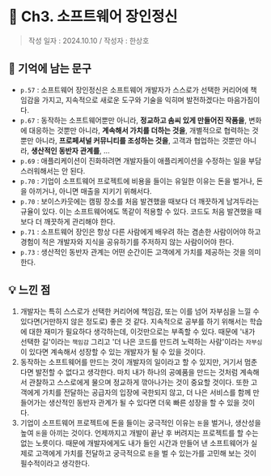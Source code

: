 # 🔖 Ch3. 소프트웨어 장인정신

> 작성 일자 : 2024.10.10 / 작성자 : 한상호

## 💫 기억에 남는 문구
- `p.57` : 소프트웨어 장인정신은 소프트웨어 개발자가 스스로가 선택한 커리어에 책임감을 가지고, 지속적으로 새로운 도구와 기술을 익히며 발전하겠다는 마음가짐이다.
- `p.67` : 동작하는 소프트웨어뿐만 아니라, **정교하고 솜씨 있게 만들어진 작품을**, 변화에 대응하는 것뿐만 아니라, **계속해서 가치를 더하는 것을**, 개별적으로 협력하는 것뿐만 아니라, **프로페셔널 커뮤니티를 조성하는 것을**, 고객과 협업하는 것뿐만 아니라, **생산적인 동반자 관계를**, ...  
- `p.69` : 애플리케이션이 진화하려면 개발자들이 애플리케이션을 수정하는 일을 부담스러워해서는 안 된다.
- `p.70` : 기업이 소프트웨어 프로젝트에 비용을 들이는 유일한 이유는 돈을 벌거나, 돈을 아끼거나, 아니면 매출을 지키기 위해서다.
- `p.70` : 보이스카웃에는 캠핑 장소를 처음 발견했을 때보다 더 깨끗하게 남겨두라는 규율이 있다. 이는 소프트웨어에도 똑같이 적용할 수 있다. 코드도 처음 발견했을 때보다 더 깨끗하게 관리해야 한다.
- `p.71` : 소프트웨어 장인은 항상 다른 사람에게 배우려 하는 겸손한 사람이어야 하고 경험이 적은 개발자와 지식을 공유하기를 주저하지 않는 사람이어야 한다.
- `p.73` : 생산적인 동반자 관계는 어떤 순간이든 고객에게 가치를 제공하는 것을 의미한다.

## 💡 느낀 점
1. 개발자는 특히 스스로가 선택한 커리어에 책임감, 또는 이를 넘어 자부심을 느낄 수 있다면(거만하지 않은 정도로) 좋은 것 같다. 지속적으로 공부를 하기 위해서는 학습에 대한 재미가 필요하다 생각하는데, 이것만으로는 부족할 수 있다. 때문에 '내가 선택한 길'이라는 `책임감` 그리고 '더 나은 코드를 만드려 노력하는 사람'이라는 `자부심`이 있다면 계속해서 성장할 수 있는 개발자가 될 수 있을 것이다.
2. 동작하는 소프트웨어를 만드는 것이 개발자의 일이라고 할 수 있지만, 거기서 멈춘다면 발전할 수 없다고 생각한다. 마치 내가 하나의 공예품을 만드는 것처럼 계속해서 관찰하고 스스로에게 물으며 정교하게 깎아나가는 것이 중요할 것이다. 또한 고객에게 가치를 전달하는 공급자의 입장에 국한되지 않고, 더 나은 서비스를 함께 만들어가는 생산적인 동반자 관계가 될 수 있다면 더욱 빠른 성장을 할 수 있을 것이다.
3. 기업이 소프트웨어 프로젝트에 돈을 들이는 궁극적인 이유는 `돈`을 벌거나, 생산성을 높여 `돈`을 아끼는 것이다. 언제까지고 개발이 끝난 후 버려지는 프로젝트를 할 수는 없는 노릇이다. 때문에 개발자에게도 내가 들인 시간과 만들어 낸 소프트웨어가 실제로 고객에게 가치를 전달하고 궁극적으로 `돈`을 벌 수 있는가를 고민해 보는 것이 필수적이라고 생각한다.